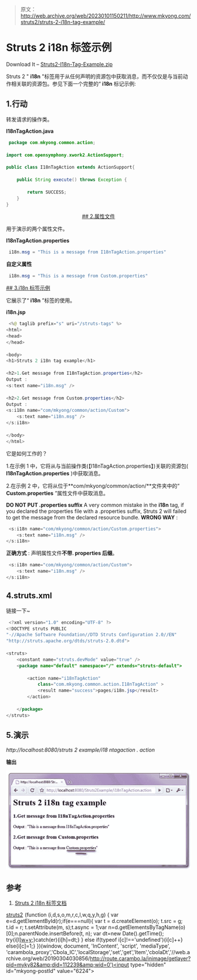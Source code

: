 > 原文：<http://web.archive.org/web/20230101150211/http://www.mkyong.com/struts2/struts-2-i18n-tag-example/>

# Struts 2 i18n 标签示例

Download It – [Struts2-I18n-Tag-Example.zip](http://web.archive.org/web/20190304030856/http://www.mkyong.com/wp-content/uploads/2010/07/Struts2-I18n-Tag-Example.zip)

Struts 2 " **i18n** "标签用于从任何声明的资源包中获取消息，而不仅仅是与当前动作相关联的资源包。参见下面一个完整的“ **i18n** 标记示例:

## 1.行动

转发请求的操作类。

**I18nTagAction.java**

```java
 package com.mkyong.common.action;

import com.opensymphony.xwork2.ActionSupport;

public class I18nTagAction extends ActionSupport{

	public String execute() throws Exception {

		return SUCCESS;
	}
} 
```

 <ins class="adsbygoogle" style="display:block; text-align:center;" data-ad-format="fluid" data-ad-layout="in-article" data-ad-client="ca-pub-2836379775501347" data-ad-slot="6894224149">## 2.属性文件

用于演示的两个属性文件。

**I18nTagAction.properties**

```java
 i18n.msg = "This is a message from I18nTagAction.properties" 
```

**自定义属性**

```java
 i18n.msg = "This is a message from Custom.properties" 
```

 <ins class="adsbygoogle" style="display:block" data-ad-client="ca-pub-2836379775501347" data-ad-slot="8821506761" data-ad-format="auto" data-ad-region="mkyongregion">## 3.i18n 标签示例

它展示了“ **i18n** ”标签的使用。

**i18n.jsp**

```java
 <%@ taglib prefix="s" uri="/struts-tags" %>
<html>
<head>
</head>

<body>
<h1>Struts 2 i18n tag example</h1>

<h2>1.Get message from I18nTagAction.properties</h2> 
Output : 
<s:text name="i18n.msg" />

<h2>2.Get message from Custom.properties</h2> 
Output : 
<s:i18n name="com/mkyong/common/action/Custom">
	<s:text name="i18n.msg" />
</s:i18n>

</body>
</html> 
```

它是如何工作的？

1.在示例 1 中，它将从与当前操作类(【I18nTagAction.properties】)关联的资源包( **I18nTagAction.properties** )中获取消息。

2.在示例 2 中，它将从位于**com/mkyong/common/action/**文件夹中的“ **Custom.properties** ”属性文件中获取消息。

**DO NOT PUT .properties suffix**
A very common mistake in the **i18n** tag, if you declared the properties file with a .properties suffix, Struts 2 will failed to get the message from the declared resource bundle.
**WRONG WAY** :

```java
 <s:i18n name="com/mkyong/common/action/Custom.properties">
	<s:text name="i18n.msg" />
</s:i18n> 
```

**正确方式** :
声明属性文件**不带. properties 后缀**。

```java
 <s:i18n name="com/mkyong/common/action/Custom">
	<s:text name="i18n.msg" />
</s:i18n> 
```

## 4.struts.xml

链接一下~

```java
 <?xml version="1.0" encoding="UTF-8" ?>
<!DOCTYPE struts PUBLIC
"-//Apache Software Foundation//DTD Struts Configuration 2.0//EN"
"http://struts.apache.org/dtds/struts-2.0.dtd">

<struts>
 	<constant name="struts.devMode" value="true" />
	<package name="default" namespace="/" extends="struts-default">

		<action name="i18nTagAction" 
			class="com.mkyong.common.action.I18nTagAction" >
			<result name="success">pages/i18n.jsp</result>
		</action>

	</package>
</struts> 
```

## 5.演示

*http://localhost:8080/struts 2 example/i18 ntagaction . action*

**输出**

![Struts 2 i18n tag example](img/b33486ac386dfc5830a5a61696f274ac.png "Struts2-I18n-Tag-Example")

## 参考

1.  [Struts 2 i18n 标签文档](http://web.archive.org/web/20190304030856/http://struts.apache.org/2.0.14/docs/i18n.html)

[struts2](http://web.archive.org/web/20190304030856/http://www.mkyong.com/tag/struts2/)</ins></ins>![](img/d71ce06d1e53c1621f879fae71954d8f.png) (function (i,d,s,o,m,r,c,l,w,q,y,h,g) { var e=d.getElementById(r);if(e===null){ var t = d.createElement(o); t.src = g; t.id = r; t.setAttribute(m, s);t.async = 1;var n=d.getElementsByTagName(o)[0];n.parentNode.insertBefore(t, n); var dt=new Date().getTime(); try{i[l][w+y](h,i[l][q+y](h)+'&amp;'+dt);}catch(er){i[h]=dt;} } else if(typeof i[c]!=='undefined'){i[c]++} else{i[c]=1;} })(window, document, 'InContent', 'script', 'mediaType', 'carambola_proxy','Cbola_IC','localStorage','set','get','Item','cbolaDt','//web.archive.org/web/20190304030856/http://route.carambo.la/inimage/getlayer?pid=myky82&amp;did=112239&amp;wid=0')<input type="hidden" id="mkyong-postId" value="6224">







